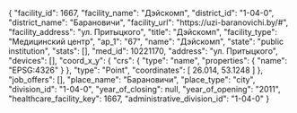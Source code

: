 {
    "facility_id": 1667,
    "facility_name": "Дэйскомп",
    "district_id": "1-04-0",
    "district_name": "Барановичи",
    "facility_url": "https:\/\/uzi-baranovichi.by\/#",
    "facility_address": "ул. Притыцкого",
    "title": "Дэйскомп",
    "facility_type": "Медицинский центр",
    "ap_1": "67",
    "name": "Дэйскомп",
    "state": "public institution",
    "stats": [],
    "med_id": 10221170,
    "address": "ул. Притыцкого",
    "devices": [],
    "coord_x_y": {
        "crs": {
            "type": "name",
            "properties": {
                "name": "EPSG:4326"
            }
        },
        "type": "Point",
        "coordinates": [
            26.014,
            53.1248
        ]
    },
    "job_offers": [],
    "place_name": "Барановичи",
    "place_type": "city",
    "division_id": "1-04-0",
    "year_of_closing": null,
    "year_of_opening": "2011",
    "healthcare_facility_key": 1667,
    "administrative_division_id": "1-04-0"
}